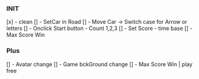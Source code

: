 ### INIT

[x] - clean
[] - SetCar in Road
[] - Move Car -> Switch case for Arrow or letters
[] - Onclick Start button - Count 1,2,3
[] - Set Score - time base
[] - Max Score Win

### Plus

[] - Avatar change
[] - Game bckGround change
[] - Max Score Win | play free
